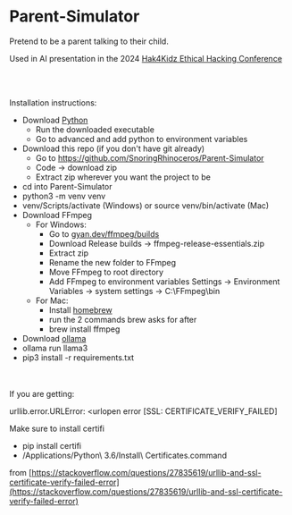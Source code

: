 # Parent-Simulator

Pretend to be a parent talking to their child.

Used in AI presentation in the 2024 [Hak4Kidz Ethical Hacking Conference](https://www.hak4kidz.com/)

<br></br>

Installation instructions:
- Download [Python](python.org/downloads)
    - Run the downloaded executable
    - Go to advanced and add python to environment variables
- Download this repo (if you don't have git already)
    - Go to https://github.com/SnoringRhinoceros/Parent-Simulator 
    - Code -> download zip
    - Extract zip wherever you want the project to be
- cd into Parent-Simulator
- python3 -m venv venv
- venv/Scripts/activate (Windows) or source venv/bin/activate (Mac)
- Download FFmpeg
    - For Windows:
      - Go to [gyan.dev/ffmpeg/builds](https://www.gyan.dev/ffmpeg/builds/)
      - Download Release builds -> ffmpeg-release-essentials.zip
      - Extract zip
      - Rename the new folder to FFmpeg
      - Move FFmpeg to root directory
      - Add FFmpeg to environment variables
          Settings -> Environment Variables -> system settings -> C:\FFmpeg\bin
    - For Mac:
      - Install [homebrew](https://brew.sh/)
      - run the 2 commands brew asks for after
      - brew install ffmpeg
- Download [ollama](https://ollama.com/download)
- ollama run llama3
- pip3 install -r requirements.txt

<br></br>
If you are getting:
  
  urllib.error.URLError: <urlopen error [SSL: CERTIFICATE_VERIFY_FAILED]

Make sure to install certifi
- pip install certifi
- /Applications/Python\ 3.6/Install\ Certificates.command

from [https://stackoverflow.com/questions/27835619/urllib-and-ssl-certificate-verify-failed-error](https://stackoverflow.com/questions/27835619/urllib-and-ssl-certificate-verify-failed-error)

